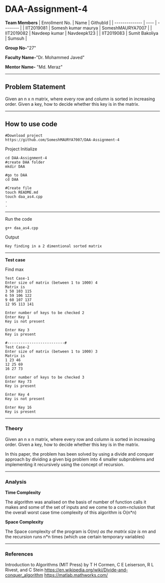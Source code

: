 # DAA-Assignment-4


**Team Members**
|   Enrollment No.  |   Name   | GithubId |
|   --------------  |   ----   | -------- |
|    IIT2019081  | Somesh kumar maurya | SomeshMAURYA7007 |
|    IIT2019082  |       Navdeep kumar | Navdeepk123 | 
|    IIT2019083  |      Sumit Bakoliya | Sumsuh  |

**Group No-**"27"

**Faculty Name-**"Dr. Mohammed Javed"

**Mentor Name-** "Md. Meraz"

---
## Problem Statement
Given an n x n matrix, where every row and column is sorted in increasing order. Given a key, how to decide whether this key is in the matrix.

---
## How to use code
```
#Download project
https://github.com/SomeshMAURYA7007/DAA-Assignment-4
```
Project Initialize 
```
cd DAA-Assignment-4
#create DAA folder
mkdir DAA

#go to DAA
cd DAA

#Create file
touch README.md
touch daa_as4.cpp
.
.
```
---

Run the code
```
g++ daa_as4.cpp
```
Output
```
Key finding in a 2 dimentional sorted matrix
```
---

**Test case**

Find max
```
Test Case-1
Enter size of matrix (between 1 to 1000) 4
Matrix is
3 50 103 115 
6 59 106 122 
9 60 107 137 
12 95 113 141 

Enter number of keys to be checked 2
Enter Key 1
Key is not present

Enter Key 3
Key is present

#--------------------------#
Test Case-2
Enter size of matrix (between 1 to 1000) 3
Matrix is
1 23 46 
12 25 69 
16 27 73 

Enter number of keys to be checked 3
Enter Key 73
Key is present

Enter Key 4
Key is not present

Enter Key 16
Key is present

```

---

### Theory
Given an n x n matrix, where every row and column is sorted in increasing order. Given a key, how to decide whether this key is in the matrix.

In this paper, the problem has been solved by using a divide and conquer approach by dividing a given big problem into 4 smaller subproblems and implementing it recursively using the concept of recursion.


---

### Analysis

**Time Complexity**

The algorithm was analised on the basis of number of function calls it makes and some of the set of inputs and we come to a com=nclusion that the overall worst case time complexity of this algorithm is O(n*n)

**Space Complexity**

The Space complexity of the program is O(n*n) as the matrix size is n*n and the recursion runs n*n times (which use certain temporary variables)

---

### References

Introduction to Algorithms (MIT Press) by T H Cormen, C E Leiserson, R L Rivest, and C Stein 
https://en.wikipedia.org/wiki/Divide-and-conquer_algorithm
https://matlab.mathworks.com/

